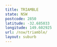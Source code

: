 ```yaml
---
title: TRIAMBLE
state: NSW
postcode: 2850
latitude: -32.685033
longitude: 149.602925
url: /nsw/triamble/
layout: suburb
---
```


